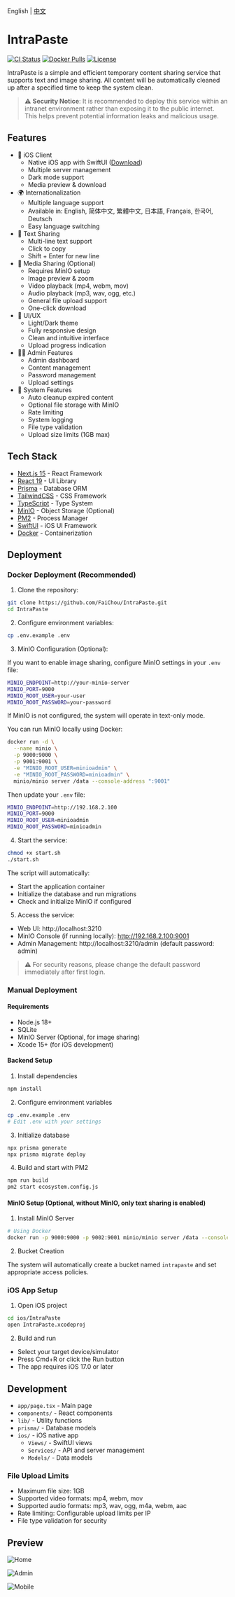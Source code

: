 English | [中文](README_zh.md)

# IntraPaste

[![CI Status](https://github.com/FaiChou/IntraPaste/actions/workflows/ci.yml/badge.svg)](https://github.com/FaiChou/IntraPaste/actions)
[![Docker Pulls](https://img.shields.io/docker/pulls/phyllislapin/intrapaste)](https://hub.docker.com/r/phyllislapin/intrapaste)
[![License](https://img.shields.io/github/license/FaiChou/IntraPaste)](LICENSE)

IntraPaste is a simple and efficient temporary content sharing service that supports text and image sharing. All content will be automatically cleaned up after a specified time to keep the system clean.

> ⚠️ **Security Notice**: It is recommended to deploy this service within an intranet environment rather than exposing it to the public internet. This helps prevent potential information leaks and malicious usage.

## Features

- 📱 iOS Client
  - Native iOS app with SwiftUI ([Download](https://apps.apple.com/cn/app/intrapaste/id6740268699?l=en-GB))
  - Multiple server management
  - Dark mode support
  - Media preview & download
- 🌍 Internationalization
  - Multiple language support
  - Available in: English, 简体中文, 繁體中文, 日本語, Français, 한국어, Deutsch
  - Easy language switching
- 📝 Text Sharing
  - Multi-line text support
  - Click to copy
  - Shift + Enter for new line
- 📸 Media Sharing (Optional)
  - Requires MinIO setup
  - Image preview & zoom
  - Video playback (mp4, webm, mov)
  - Audio playback (mp3, wav, ogg, etc.)
  - General file upload support
  - One-click download
- 🎨 UI/UX
  - Light/Dark theme
  - Fully responsive design
  - Clean and intuitive interface
  - Upload progress indication
- 👨‍💼 Admin Features
  - Admin dashboard
  - Content management
  - Password management
  - Upload settings
- 🧹 System Features
  - Auto cleanup expired content
  - Optional file storage with MinIO
  - Rate limiting
  - System logging
  - File type validation
  - Upload size limits (1GB max)

## Tech Stack

- [Next.js 15](https://nextjs.org/) - React Framework
- [React 19](https://react.dev/) - UI Library
- [Prisma](https://www.prisma.io/) - Database ORM
- [TailwindCSS](https://tailwindcss.com/) - CSS Framework
- [TypeScript](https://www.typescriptlang.org/) - Type System
- [MinIO](https://min.io/) - Object Storage (Optional)
- [PM2](https://pm2.keymetrics.io/) - Process Manager
- [SwiftUI](https://developer.apple.com/xcode/swiftui/) - iOS UI Framework
- [Docker](https://www.docker.com/) - Containerization

## Deployment

### Docker Deployment (Recommended)

1. Clone the repository:

```bash
git clone https://github.com/FaiChou/IntraPaste.git
cd IntraPaste
```

2. Configure environment variables:

```bash
cp .env.example .env
```

3. MinIO Configuration (Optional):

If you want to enable image sharing, configure MinIO settings in your `.env` file:

```bash
MINIO_ENDPOINT=http://your-minio-server
MINIO_PORT=9000
MINIO_ROOT_USER=your-user
MINIO_ROOT_PASSWORD=your-password
```

If MinIO is not configured, the system will operate in text-only mode.

You can run MinIO locally using Docker:

```bash
docker run -d \
  --name minio \
  -p 9000:9000 \
  -p 9001:9001 \
  -e "MINIO_ROOT_USER=minioadmin" \
  -e "MINIO_ROOT_PASSWORD=minioadmin" \
  minio/minio server /data --console-address ":9001"
```

Then update your `.env` file:

```bash
MINIO_ENDPOINT=http://192.168.2.100
MINIO_PORT=9000
MINIO_ROOT_USER=minioadmin
MINIO_ROOT_PASSWORD=minioadmin
```

4. Start the service:

```bash
chmod +x start.sh
./start.sh
```

The script will automatically:

- Start the application container
- Initialize the database and run migrations
- Check and initialize MinIO if configured

5. Access the service:

- Web UI: http://localhost:3210
- MinIO Console (if running locally): http://192.168.2.100:9001
- Admin Management: http://localhost:3210/admin (default password: admin)

> ⚠️ For security reasons, please change the default password immediately after first login.

### Manual Deployment

#### Requirements

- Node.js 18+
- SQLite
- MinIO Server (Optional, for image sharing)
- Xcode 15+ (for iOS development)

#### Backend Setup

1. Install dependencies

```bash
npm install
```

2. Configure environment variables

```bash
cp .env.example .env
# Edit .env with your settings
```

3. Initialize database

```bash
npx prisma generate
npx prisma migrate deploy
```

4. Build and start with PM2

```bash
npm run build
pm2 start ecosystem.config.js
```

#### MinIO Setup (Optional, without MinIO, only text sharing is enabled)

1. Install MinIO Server

```bash
# Using Docker
docker run -p 9000:9000 -p 9002:9001 minio/minio server /data --console-address ":9001"
```

2. Bucket Creation

The system will automatically create a bucket named `intrapaste` and set appropriate access policies.

### iOS App Setup

1. Open iOS project

```bash
cd ios/IntraPaste
open IntraPaste.xcodeproj
```

2. Build and run

- Select your target device/simulator
- Press Cmd+R or click the Run button
- The app requires iOS 17.0 or later

## Development

- `app/page.tsx` - Main page
- `components/` - React components
- `lib/` - Utility functions
- `prisma/` - Database models
- `ios/` - iOS native app
  - `Views/` - SwiftUI views
  - `Services/` - API and server management
  - `Models/` - Data models

### File Upload Limits

- Maximum file size: 1GB
- Supported video formats: mp4, webm, mov
- Supported audio formats: mp3, wav, ogg, m4a, webm, aac
- Rate limiting: Configurable upload limits per IP
- File type validation for security

## Preview

![Home](https://faichou.github.io/IntraPastePrivacy/home.png)

![Admin](https://faichou.github.io/IntraPastePrivacy/admin.png)

![Mobile](https://faichou.github.io/IntraPastePrivacy/mobile.png)

